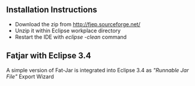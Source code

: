 ## Installation Instructions ##
  * Download the zip from http://fjep.sourceforge.net/
  * Unzip it within Eclipse workplace directory
  * Restart the IDE with _eclipse -clean_ command

## Fatjar with Eclipse 3.4 ##
A simple version of Fat-Jar is integrated into Eclipse 3.4 as _"Runnable Jar File"_ Export Wizard